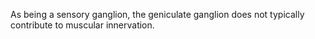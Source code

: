 As being a sensory ganglion, the geniculate ganglion does not typically contribute to muscular innervation.